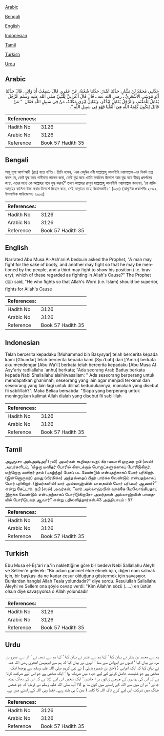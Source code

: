 [Arabic](#arabic)

[Bengali](#bengali)

[English](#english)

[Indonesian](#indonesian)

[Tamil](#tamil)

[Turkish](#turkish)

[Urdu](#urdu)

## Arabic


<div dir="rtl" lang="ar" style={{fontSize:'larger',backgroundColor:'#f8f9fa',padding:20}}>
حَدَّثَنِي مُحَمَّدُ بْنُ بَشَّارٍ، حَدَّثَنَا غُنْدَرٌ، حَدَّثَنَا شُعْبَةُ، عَنْ عَمْرٍو، قَالَ سَمِعْتُ أَبَا وَائِلٍ، قَالَ حَدَّثَنَا أَبُو مُوسَى الأَشْعَرِيُّ ـ رضى الله عنه ـ قَالَ قَالَ أَعْرَابِيٌّ لِلنَّبِيِّ صلى الله عليه وسلم الرَّجُلُ يُقَاتِلُ لِلْمَغْنَمِ، وَالرَّجُلُ يُقَاتِلُ لِيُذْكَرَ، وَيُقَاتِلُ لِيُرَى مَكَانُهُ، مَنْ فِي سَبِيلِ اللَّهِ فَقَالَ ‏ "‏ مَنْ قَاتَلَ لِتَكُونَ كَلِمَةُ اللَّهِ هِيَ الْعُلْيَا فَهْوَ فِي سَبِيلِ اللَّهِ ‏"‏‏.‏
</div>
<div style={{backgroundColor:'#f8f9fa',padding:20, marginBottom: 10}}><table> <thead> <tr> <th>References:</th> <th></th> </tr> </thead> <tbody><tr><td>Hadith No</td><td>3126</td></tr><tr><td>Arabic No</td><td>3126</td></tr><tr><td>Reference</td><td>Book 57 Hadith 35</td></tr></tbody></table></div>

## Bengali


<div dir="ltr" lang="bn" style={{fontSize:'larger',backgroundColor:'#f8f9fa',padding:20}}>
আবূ মূসা আশ‘আরী (রাঃ) হতে বর্ণিত। তিনি বলেন, ‘এক বেদুঈন নবী সাল্লাল্লাহু আলাইহি ওয়াসাল্লাম-এর নিকট প্রশ্ন করল যে, কেউ যুদ্ধ করে গানীমাত লাভের জন্য, কেউ যুদ্ধ করে খ্যাতি অর্জনের উদ্দেশে আর যুদ্ধ করে বীরত্ব প্রদর্শনের জন্য, এদের মধ্যে কে আল্লাহর পথে যুদ্ধ করল?’ তখন আল্লাহর রাসূল সাল্লাল্লাহু আলাইহি ওয়াসাল্লাম বললেন, ‘যে ব্যক্তি আল্লাহর কালিমা উচ্চ করার উদ্দেশে জিহাদ করে, সেই আল্লাহর রাহে জিহাদকারী।’ (১২৩) (আধুনিক প্রকাশনীঃ ২৮৯২, ইসলামিক ফাউন্ডেশনঃ ২৯০৩)
</div>
<div style={{backgroundColor:'#f8f9fa',padding:20, marginBottom: 10}}><table> <thead> <tr> <th>References:</th> <th></th> </tr> </thead> <tbody><tr><td>Hadith No</td><td>3126</td></tr><tr><td>Arabic No</td><td>3126</td></tr><tr><td>Reference</td><td>Book 57 Hadith 35</td></tr></tbody></table></div>

## English


<div dir="ltr" lang="en" style={{fontSize:'larger',backgroundColor:'#f8f9fa',padding:20}}>
Narrated Abu Musa Al-Ash'ari:A bedouin asked the Prophet, "A man may fight for the sake of booty, and another may fight so that he may be mentioned by the people, and a third may fight to show his position (i.e. bravery); which of these regarded as fighting in Allah's Cause?" The Prophet (ﷺ) said, "He who fights so that Allah's Word (i.e. Islam) should be superior, fights for Allah's Cause
</div>
<div style={{backgroundColor:'#f8f9fa',padding:20, marginBottom: 10}}><table> <thead> <tr> <th>References:</th> <th></th> </tr> </thead> <tbody><tr><td>Hadith No</td><td>3126</td></tr><tr><td>Arabic No</td><td>3126</td></tr><tr><td>Reference</td><td>Book 57 Hadith 35</td></tr></tbody></table></div>

## Indonesian


<div dir="ltr" lang="id" style={{fontSize:'larger',backgroundColor:'#f8f9fa',padding:20}}>
Telah bercerita kepadaku [Muhammad bin Basysyar] telah bercerita kepada kami [Ghundar] telah bercerita kepada kami [Syu'bah] dari ['Amru] berkata aku mendengar [Abu Wa'il] berkata telah bercerita kepadaku [Abu Musa Al Asy'ariy radliallahu 'anhu] berkata; "Ada seorang Arab Baduy berkata kepada Nabi Shallallahu'alaihiwasallam: " Ada seseorang berperang untuk mendapatkan ghanimah, seseorang yang lain agar menjadi terkenal dan seseorang yang lain lagi untuk dilihat kedudukannya, manakah yang disebut fii sabilillah?". Maka Beliau bersabda: "Siapa yang berperang untuk meninggikan kalimat Allah dialah yang disebut fii sabilillah
</div>
<div style={{backgroundColor:'#f8f9fa',padding:20, marginBottom: 10}}><table> <thead> <tr> <th>References:</th> <th></th> </tr> </thead> <tbody><tr><td>Hadith No</td><td>3126</td></tr><tr><td>Arabic No</td><td>3126</td></tr><tr><td>Reference</td><td>Book 57 Hadith 35</td></tr></tbody></table></div>

## Tamil


<div dir="ltr" lang="ta" style={{fontSize:'larger',backgroundColor:'#f8f9fa',padding:20}}>
அபூமூசா அல்அஷ்அரீ (ரலி) அவர்கள் கூறியதாவது: கிராமவாசி ஒருவர் நபி (ஸல்) அவர்களிடம், ‘யிஒரு மனிதர் போரில் கிடைக்கும் பொருட்களுக்காகப் போரிடுகிறார். மற்றொரு மனிதர் தாம் (புகழ்ந்து) பேசப் பட வேண்டும் என்பதற்காகப் போர் புரிகிறார். (இன்னொருவர்) தமது (வீரமிக்க) அந்தஸ்தைப் பிறர் பார்க்க வேண்டும் என்பதற்காகப் போர் புரிகிறார். (இவர்களில்) யார் அல்லாஹ்வின் பாதையில் போர் புரிபவர் ஆவார்?” என்று கேட்டார். நபி (ஸல்) அவர்கள், ‘‘யார் அல்லாஹ்வின் வாக்கே மேலோங்கியதாய் இருக்க வேண்டும் என்பதற்காகப் போரிடுகிறாரோ அவர்தான் அல்லாஹ்வின் பாதையில் போரிடுபவர் ஆவார்” என்று பதிலளித்தார்கள்.43 அத்தியாயம் : 57
</div>
<div style={{backgroundColor:'#f8f9fa',padding:20, marginBottom: 10}}><table> <thead> <tr> <th>References:</th> <th></th> </tr> </thead> <tbody><tr><td>Hadith No</td><td>3126</td></tr><tr><td>Arabic No</td><td>3126</td></tr><tr><td>Reference</td><td>Book 57 Hadith 35</td></tr></tbody></table></div>

## Turkish


<div dir="ltr" lang="tr" style={{fontSize:'larger',backgroundColor:'#f8f9fa',padding:20}}>
Ebu Musa el-Eş'ari r.a.'in naklettiğine göre bir bedevı Nebi Sallallahu Aleyhi ve Sellem'e gelerek: "Bir adam ganimet elde etmek için, diğeri nam salmak için, bir başkası da ne kadar cesur olduğunu göstermek için savaşıyor. Bunlardan hangisi Allah Teala yolundadır?" diye sordu. Resulullah Sallallahu Aleyhi ve Sellem ona şöyle cevap verdi: "Kim Allah'ın sözü (.....) en üstün olsun diye savaşıyorsa o Allah yolundadır
</div>
<div style={{backgroundColor:'#f8f9fa',padding:20, marginBottom: 10}}><table> <thead> <tr> <th>References:</th> <th></th> </tr> </thead> <tbody><tr><td>Hadith No</td><td>3126</td></tr><tr><td>Arabic No</td><td>3126</td></tr><tr><td>Reference</td><td>Book 57 Hadith 35</td></tr></tbody></table></div>

## Urdu


<div dir="rtl" lang="ur" style={{fontSize:'larger',backgroundColor:'#f8f9fa',padding:20}}>
ہم سے محمد بن بشار نے بیان کیا ‘ کہا ہم سے غندر نے بیان کیا ‘ کہا ہم سے شعبہ نے ‘ ان سے عمرو بن مرہ نے بیان کیا ‘ انہوں نے ابووائل سے سنا ‘ انہوں نے بیان کیا کہ ہم سے ابوموسیٰ اشعری رضی اللہ عنہ نے بیان کیا کہ ایک اعرابی ( لاحق بن ضمیرہ باہلی ) نے نبی کریم صلی اللہ علیہ وسلم سے پوچھا ایک شخص ہے جو غنیمت حاصل کرنے کے لیے جہاد میں شریک ہوا ‘ ایک شخص ہے جو اس لیے شرکت کرتا ہے کہ اس کی بہادری کے چرچے زبانوں پر آ جائیں ‘ ایک شخص اس لیے لڑتا ہے کہ اس کی دھاک بیٹھ جائے ‘ تو ان میں سے اللہ کے راستے میں کون سا ہو گا؟ آپ صلی اللہ علیہ وسلم نے فرمایا کہ جو شخص جنگ میں شرکت اس لیے کرے تاکہ اللہ کا کلمہ ( دین ) ہی بلند رہے۔ فقط وہی اللہ کے راستے میں ہے۔
</div>
<div style={{backgroundColor:'#f8f9fa',padding:20, marginBottom: 10}}><table> <thead> <tr> <th>References:</th> <th></th> </tr> </thead> <tbody><tr><td>Hadith No</td><td>3126</td></tr><tr><td>Arabic No</td><td>3126</td></tr><tr><td>Reference</td><td>Book 57 Hadith 35</td></tr></tbody></table></div>